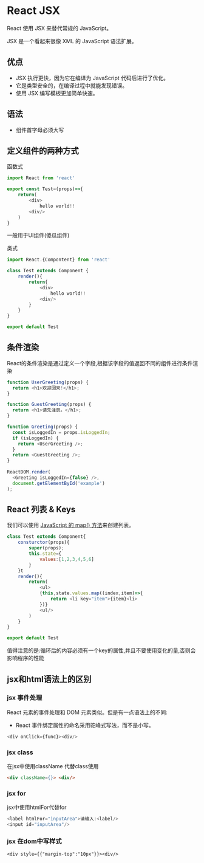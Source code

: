 # React JSX

React 使用 JSX 来替代常规的 JavaScript。

JSX 是一个看起来很像 XML 的 JavaScript 语法扩展。

## 优点

- JSX 执行更快，因为它在编译为 JavaScript 代码后进行了优化。
- 它是类型安全的，在编译过程中就能发现错误。
- 使用 JSX 编写模板更加简单快速。

## 语法

- 组件首字母必须大写

## 定义组件的两种方式

函数式

```js
import React from 'react'

export const Test=(props)=>{
    return(
    	<div>
        	hello world!!
        <div/>
    )
}
```

一般用于UI组件(傻瓜组件)

类式

```js
import React.{Compontent} from 'react'

class Test extends Component {
    render(){
        return{
        	<div>
        		hello world!!
        	<div/> 
        }
    }
}

export default Test
```

## 条件渲染

React的条件渲染是通过定义一个字段,根据该字段的值返回不同的组件进行条件渲染

```js
function UserGreeting(props) {
  return <h1>欢迎回来!</h1>;
}

function GuestGreeting(props) {
  return <h1>请先注册。</h1>;
}
```



```js
function Greeting(props) {
  const isLoggedIn = props.isLoggedIn;
  if (isLoggedIn) {
    return <UserGreeting />;
  }
  return <GuestGreeting />;
}
 
ReactDOM.render(
  <Greeting isLoggedIn={false} />,
  document.getElementById('example')
);
```

## React 列表 & Keys

我们可以使用 [JavaScript 的 map() 方法](http://www.runoob.com/jsref/jsref-map.html)来创建列表。

```js
class Test extends Component{
    consturctor(props){
        super(props);
        this.state={
            values:[1,2,3,4,5,6]
        }
    }t
    render(){
    	return(
        	<ul>
            {this,state.values.map((index,item)=>{
             	return <li key="item">{item}<li>
            })}
            <ul/>
        )
	}
}

export default Test
```

值得注意的是:循环后的内容必须有一个key的属性,并且不要使用变化的量,否则会影响程序的性能

## jsx和html语法上的区别

### jsx 事件处理

React 元素的事件处理和 DOM 元素类似。但是有一点语法上的不同:

- React 事件绑定属性的命名采用驼峰式写法，而不是小写。

```js
<div onClick={func}><div/>
```

### jsx class

在jsx中使用className 代替class使用

```html
<div className={}> <div/>
```

### jsx for

jsx中使用htmlFor代替for

```js
<label htmlFor="inputArea">请输入:<label/>
<input id="inputArea"/>    
```

### jsx 在dom中写样式

```shell
<div style={{"margin-top":"10px"}}><div/>
```

